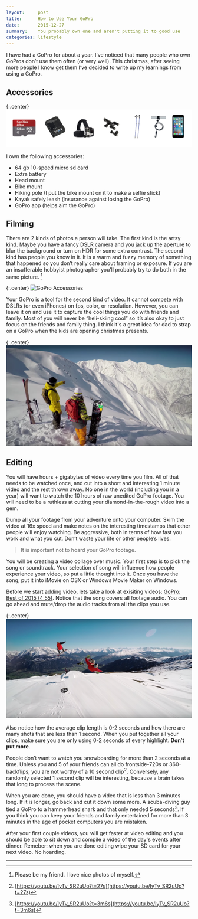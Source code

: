 ```yaml
---
layout:     post
title:      How to Use Your GoPro
date:       2015-12-27
summary:    You probably own one and aren't putting it to good use
categories: lifestyle
---
```


I have had a GoPro for about a year. I’ve noticed that many people who own GoPros don’t use them often (or very well). This christmas, after seeing more people I know get them I’ve decided to write up my learnings from using a GoPro.



## Accessories

{:.center}
![GoPro Accessories](/images/2015-12-27-how-to-use-your-go-pro/gopro_acessories.png)

I own the following accessories:

* 64 gb 10-speed micro sd card
* Extra battery
* Head mount
* Bike mount
* Hiking pole (I put the bike mount on it to make a selfie stick)
* Kayak safely leash (insurance against losing the GoPro)
* GoPro app (helps aim the GoPro)


## Filming

There are 2 kinds of photos a person will take. The first kind is the artsy kind. Maybe you have a fancy DSLR camera and you jack up the aperture to blur the background or turn on HDR for some extra contrast. The second kind has people you know in it. It is a warm and fuzzy memory of something that happened so you don’t really care about framing or exposure. If you are an insufferable hobbyist photographer you’ll probably try to do both in the same picture. [^photographer]

{:.center}
![GoPro Accessories](/images/2015-12-27-how-to-use-your-go-pro/person_vs_scene.png)

Your GoPro is a tool for the second kind of video. It cannot compete with DSLRs (or even iPhones) on fps, color, or resolution. However, you can leave it on and use it to capture the cool things you do with friends and family. Most of you will never be “heli-skiing cool” so it’s also okay to just focus on the friends and family thing. I think it's a great idea for dad to strap on a GoPro when the kids are opening christmas presents.

{:.center}
![GoPro Accessories](/images/2015-12-27-how-to-use-your-go-pro/heliskiing.png)

## Editing

You will have hours + gigabytes of video every time you film. All of that needs to be watched once, and cut into a short and interesting 1 minute video and the rest thrown away. No one in the world (including you in a year) will want to watch the 10 hours of raw unedited GoPro footage. You will need to be a ruthless at cutting your diamond-in-the-rough video into a gem.

Dump all your footage from your adventure onto your computer. Skim the video at 16x speed and make notes on the interesting timestamps that other people will enjoy watching. Be aggressive, both in terms of how fast you work and what you cut. Don’t waste your life or other people’s lives.

>It is important not to hoard your GoPro footage.

You will be creating a video collage over music. Your first step is to pick the song or soundtrack. Your selection of song will influence how people experience your video, so put a little thought into it. Once you have the song, put it into iMovie on OSX or Windows Movie Maker on Windows.

Before we start adding video, lets take a look at exisiting videos: [GoPro: Best of 2015 (4:55)](https://www.youtube.com/watch?v=IyTv_SR2uUo). Notice that the song covers all footage audio. You can go ahead and mute/drop the audio tracks from all the clips you use.

{:.center}
![GoPro Accessories](/images/2015-12-27-how-to-use-your-go-pro/snowboard_tricks.png)

Also notice how the average clip length is 0-2 seconds and how there are many shots that are less than 1 second. When you put together all your clips, make sure you are only using 0-2 seconds of every highlight. __Don’t put more__.

People don’t want to watch you snowboarding for more than 2 seconds at a time. Unless you and 5 of your friends can all do frontside-720s or 360-backflips, you are not worthy of a 10 second clip[^tenclip].  Conversely, any randomly selected 1 second clip will be interesting, because a brain takes that long to process the scene.

When you are done, you should have a video that is less than 3 minutes long. If it is longer, go back and cut it down some more. A scuba-diving guy tied a GoPro to a hammerhead shark and that only needed 5 seconds[^sharkclip]. If you think you can keep your friends and family entertained for more than 3 minutes in the age of pocket computers you are mistaken.

After your first couple videos, you will get faster at video editing and you should be able to sit down and compile a video of the day's events after dinner. Remeber: when you are done editing wipe your SD card for your next video. No hoarding.

---------------

[^photographer]: Please be my friend. I love nice photos of myself.
[^tenclip]: [https://youtu.be/IyTv_SR2uUo?t=27s](https://youtu.be/IyTv_SR2uUo?t=27s)
[^sharkclip]: [https://youtu.be/IyTv_SR2uUo?t=3m6s](https://youtu.be/IyTv_SR2uUo?t=3m6s)